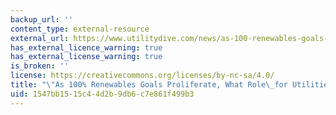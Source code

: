 ```yaml
---
backup_url: ''
content_type: external-resource
external_url: https://www.utilitydive.com/news/as-100-renewables-goals-proliferate-what-role-for-utilities/551165/#:~:text=The%20momentum%20behind%20demand%20for,to%20gain%20in%20planning%20ahead.
has_external_licence_warning: true
has_external_license_warning: true
is_broken: ''
license: https://creativecommons.org/licenses/by-nc-sa/4.0/
title: "\"As 100% Renewables Goals Proliferate, What Role\_for Utilities?\""
uid: 1547bb15-15c4-4d2b-9db6-c7e861f499b3
---
```

